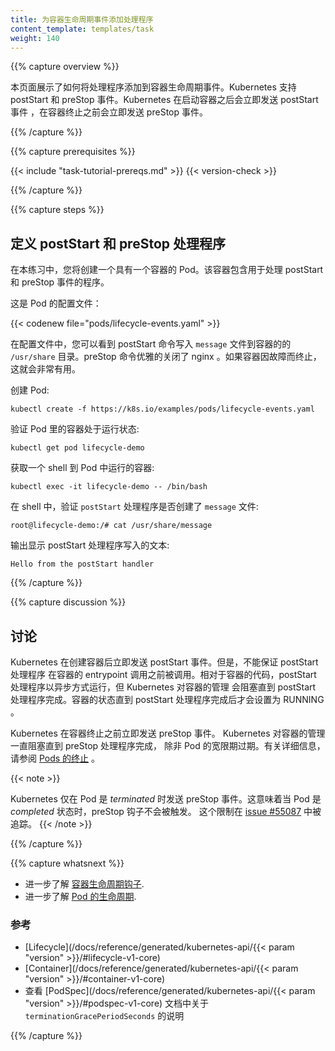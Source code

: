 ```yaml
---
title: 为容器生命周期事件添加处理程序
content_template: templates/task
weight: 140
---
```

<!--
{{% capture overview %}}

This page shows how to attach handlers to Container lifecycle events. Kubernetes supports
the postStart and preStop events. Kubernetes sends the postStart event immediately
after a Container is started, and it sends the preStop event immediately before the
Container is terminated.

{{% /capture %}}
-->

{{% capture overview %}}

本页面展示了如何将处理程序添加到容器生命周期事件。Kubernetes 支持 postStart 和 preStop 事件。Kubernetes 在启动容器之后会立即发送 postStart 事件
，在容器终止之前会立即发送 preStop 事件。

{{% /capture %}}

{{% capture prerequisites %}}

{{< include "task-tutorial-prereqs.md" >}} {{< version-check >}}

{{% /capture %}}

{{% capture steps %}}

<!--
## Define postStart and preStop handlers

In this exercise, you create a Pod that has one Container. The Container has handlers
for the postStart and preStop events.

Here is the configuration file for the Pod:
-->

## 定义 postStart 和 preStop 处理程序

在本练习中，您将创建一个具有一个容器的 Pod。该容器包含用于处理 postStart 和 preStop 事件的程序。

这是 Pod 的配置文件：

{{< codenew file="pods/lifecycle-events.yaml" >}}

<!--
In the configuration file, you can see that the postStart command writes a `message`
file to the Container's `/usr/share` directory. The preStop command shuts down
nginx gracefully. This is helpful if the Container is being terminated because of a failure.
-->
在配置文件中，您可以看到 postStart 命令写入 `message` 文件到容器的的 `/usr/share` 目录。preStop 命令优雅的关闭了 nginx 。如果容器因故障而终止，这就会非常有用。

<!--
Create the Pod:

    kubectl create -f https://k8s.io/examples/pods/lifecycle-events.yaml
-->
创建 Pod:

    kubectl create -f https://k8s.io/examples/pods/lifecycle-events.yaml

<!--
Verify that the Container in the Pod is running:

    kubectl get pod lifecycle-demo
-->
验证 Pod 里的容器处于运行状态:

    kubectl get pod lifecycle-demo

<!--
Get a shell into the Container running in your Pod:

    kubectl exec -it lifecycle-demo -- /bin/bash
-->

获取一个 shell 到 Pod 中运行的容器:

    kubectl exec -it lifecycle-demo -- /bin/bash

<!--
In your shell, verify that the `postStart` handler created the `message` file:

    root@lifecycle-demo:/# cat /usr/share/message
-->
在 shell 中，验证 `postStart` 处理程序是否创建了 `message` 文件:

    root@lifecycle-demo:/# cat /usr/share/message
<!---
The output shows the text written by the postStart handler:

    Hello from the postStart handler
-->
输出显示 postStart 处理程序写入的文本:

    Hello from the postStart handler

{{% /capture %}}

{{% capture discussion %}}

<!--
## Discussion

Kubernetes sends the postStart event immediately after the Container is created.
There is no guarantee, however, that the postStart handler is called before
the Container's entrypoint is called. The postStart handler runs asynchronously
relative to the Container's code, but Kubernetes' management of the container
blocks until the postStart handler completes. The Container's status is not
set to RUNNING until the postStart handler completes.
-->

## 讨论

Kubernetes 在创建容器后立即发送 postStart 事件。但是，不能保证 postStart 处理程序
在容器的 entrypoint 调用之前被调用。相对于容器的代码，postStart 处理程序以异步方式运行，但 Kubernetes 对容器的管理
会阻塞直到 postStart 处理程序完成。容器的状态直到 postStart 处理程序完成后才会设置为 RUNNING 。

<!--
Kubernetes sends the preStop event immediately before the Container is terminated.
Kubernetes' management of the Container blocks until the preStop handler completes,
unless the Pod's grace period expires. For more details, see
[Termination of Pods](/docs/user-guide/pods/#termination-of-pods).
-->
Kubernetes 在容器终止之前立即发送 preStop 事件。
Kubernetes 对容器的管理一直阻塞直到 preStop 处理程序完成， 除非 Pod 的宽限期过期。有关详细信息，请参阅
[Pods 的终止](/docs/user-guide/pods/#termination-of-pods) 。

{{< note >}}
<!--
Kubernetes only sends the preStop event when a Pod is *terminated*.
This means that the preStop hook is not invoked when the Pod is *completed*. 
This limitation is tracked in [issue #55087](https://github.com/kubernetes/kubernetes/issues/55807).
-->
Kubernetes 仅在 Pod 是 *terminated* 时发送 preStop 事件。这意味着当 Pod 是 *completed* 状态时，preStop 钩子不会被触发。
这个限制在 [issue #55087](https://github.com/kubernetes/kubernetes/issues/55807) 中被追踪。
{{< /note >}}

{{% /capture %}}


{{% capture whatsnext %}}

<!--
* Learn more about [Container lifecycle hooks](/docs/concepts/containers/container-lifecycle-hooks/).
* Learn more about the [lifecycle of a Pod](/docs/concepts/workloads/pods/pod-lifecycle/).
-->

* 进一步了解 [容器生命周期钩子](/docs/concepts/containers/container-lifecycle-hooks/).
* 进一步了解 [Pod 的生命周期](/docs/concepts/workloads/pods/pod-lifecycle/).

<!--
### Reference

* [Lifecycle](/docs/reference/generated/kubernetes-api/{{< param "version" >}}/#lifecycle-v1-core)
* [Container](/docs/reference/generated/kubernetes-api/{{< param "version" >}}/#container-v1-core)
* See `terminationGracePeriodSeconds` in [PodSpec](/docs/reference/generated/kubernetes-api/{{< param "version" >}}/#podspec-v1-core)
-->

### 参考

* [Lifecycle](/docs/reference/generated/kubernetes-api/{{< param "version" >}}/#lifecycle-v1-core)
* [Container](/docs/reference/generated/kubernetes-api/{{< param "version" >}}/#container-v1-core)
* 查看 [PodSpec](/docs/reference/generated/kubernetes-api/{{< param "version" >}}/#podspec-v1-core) 文档中关于 `terminationGracePeriodSeconds` 的说明

{{% /capture %}}
